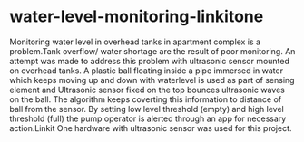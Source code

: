 # water-level-monitoring-linkitone
Monitoring water level in overhead tanks in apartment complex is a problem.Tank overflow/ water shortage are the result of poor monitoring. An attempt was made to address this problem with ultrasonic sensor mounted on overhead tanks. A plastic ball floating inside a pipe immersed in water which keeps moving up and down with waterlevel is used as part of sensing element and Ultrasonic sensor fixed on the top bounces ultrasonic waves on the ball. The algorithm keeps coverting this information to distance of ball from the sensor. By setting low level threshold (empty) and high level threshold (full) the pump operator is alerted  through an app for necessary action.Linkit One hardware with ultrasonic sensor was used for this project.
